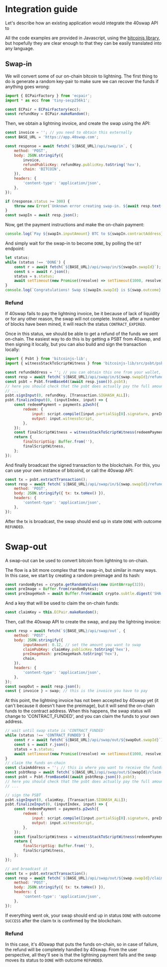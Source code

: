 # Integration guide

Let's describe how an existing application would integrate the 40swap API to

All the code examples are provided in Javascript, using the [bitcoinjs library](https://github.com/bitcoinjs/bitcoinjs-lib),
but hopefully they are clear enough to that they can be easily translated into any language.

## Swap-in

We will convert some of our on-chain bitcoin to lightning.
The first thing to do is generate a random key-pair to make sure we can recover the funds if anything goes wrong:

```js
import { ECPairFactory } from 'ecpair';
import * as ecc from 'tiny-secp256k1';

const ECPair = ECPairFactory(ecc);
const refundKey = ECPair.makeRandom();
```

Then, we obtain a lightning invoice, and create the swap using the API:

```js
const invoice = ''; // you need to obtain this externally
const BASE_URL = 'https://app.40swap.com';

const response = await fetch(`${BASE_URL}/api/swap/in`, {
    method: 'POST',
    body: JSON.stringify({
        invoice,
        refundPublicKey: refundKey.publicKey.toString('hex'),
        chain: 'BITCOIN',
    }),
    headers: {
        'content-type': 'application/json',
    },
});

if (response.status >= 300) {
    throw new Error(`Unknown error creating swap-in. ${await resp.text()}`);
}
const swapIn = await resp.json();
```

Now, get the payment instructions and make the on-chain payment:

```js
console.log(`Pay ${swapIn.inputAmount} BTC to ${swapIn.contractAddress}`);
```

And simply wait for the swap-in to become `DONE`, by polling the `GET` endpoint:

```js
let status;
while (status !== 'DONE') {
    const r = await fetch(`${BASE_URL}/api/swap/in/${swapIn.swapId}`);
    const s = await r.json();
    status = s.status;
    await setTimeout(new Promise((resolve) => setTimeout(1000, resolve)));
}
console.log(`Congratulations! Swap ${swapIn.swapId} is ${swap.outcome}!`);
```

### Refund

If 40swap fails to pay the lightning invoice, be it because of lack of liquidity or for any other reason, the swap will
not complete. Instead, after a number of blocks have been mined, it will reach the status `CONTRACT_EXPIRED`.

Once in this status, we should be able to get a refund of the funds we sent on-chain. The easiest way to do this is by
getting a PSBT from 40swap, and then signing it locally, but you can also build and sign the transaction locally:

```js
import { Psbt } from 'bitcoinjs-lib';
import { witnessStackToScriptWitness } from 'bitcoinjs-lib/src/psbt/psbtutils.js';

const refundAddress = ''; // you can obtain this one from your wallet, for instance
const resp = await fetch(`${BASE_URL}/api/swap/in/${swap.swapId}/refund-psbt?${refundAddress}`);
const psbt = Psbt.fromBase64((await resp.json()).psbt);
// here you should check that the psbt does actually pay the full amount to your address
// ...
psbt.signInput(0, refundKey, [Transaction.SIGHASH_ALL]);
psbt.finalizeInput(0, (inputIndex, input) => {
    const redeemPayment = payments.p2wsh({
        redeem: {
            input: script.compile([input.partialSig[0].signature, preImage]),
            output: input.witnessScript,
        },
    });
    const finalScriptWitness = witnessStackToScriptWitness(redeemPayment.witness ?? []);
    return {
        finalScriptSig: Buffer.from(''),
        finalScriptWitness,
    };
});
```

And finally broadcast the signed transaction to the blockchain. For this, you can use your own instance of bitcoind, or
call the 40swap API:

```js
const tx = psbt.extractTransaction();
const resp = await fetch(`${BASE_URL}/api/swap/in/${swap.swapId}/refund-tx`, {
    method: 'POST',
    body: JSON.stringify({ tx: tx.toHex() }),
    headers: {
        'content-type': 'application/json',
    },
});
```

After the tx is broadcast, the swap should end up in state `DONE` with outcome `REFUNDED`.

# Swap-out

A swap-out can be used to convert bitcoin from lightning to on-chain.

The flow is a bit more complex that the swap-in, but similar in many ways.
In this case, we start by creating a random preimage and its hash:

```js
const randomBytes = crypto.getRandomValues(new Uint8Array(32));
const preImage = Buffer.from(randomBytes);
const preImageHash = await Buffer.from(await crypto.subtle.digest('SHA-256', preImage));
```

And a key that will be used to claim the on-chain funds:

```js
const claimKey = this.ECPair.makeRandom();
```

Then, call the 40swap API to create the swap, and pay the lightning invoice:

```js
const resp = await fetch(`${BASE_URL}/api/swap/out`, {
    method: 'POST',
    body: JSON.stringify({
        inputAmount: 0.12, // set the amount you want to swap
        claimPubKey: claimKey.publicKey.toString('hex'),
        preImageHash: preImageHash.toString('hex'),
        chain,
    }),
    headers: {
        'content-type': 'application/json',
    },
});
const swapOut = await resp.json();
const { invoice } = swap; // this is the invoice you have to pay
```

At this point, the lightning invoice has not been accepted by 40swap yet (it can't because it doesn't have the preimage),
but it will send the on-chain funds to the contract address.
When this happens, the swap status will change to 'CONTRACT_FUNDED', and you can claim the funds to your own address.

```js
// wait until swap state is 'CONTRACT_FUNDED'
while (status !== 'CONTRACT_FUNDED') {
    const r = await fetch(`${BASE_URL}/api/swap/out/${swapOut.swapId}`);
    const s = await r.json();
    status = s.status;
    await setTimeout(new Promise((resolve) => setTimeout(1000, resolve)));
}
// claim the funds on-chain
const claimAddress = ''; // this is where you want to receive the funds from the swap
const psbtResp = await fetch(`${BASE_URL}/api/swap/out/${swapId}/claim-psbt?${claimAddress}`);
const psbt = Psbt.fromBase64((await psbtResp.json()).psbt);
// here you should check that the psbt does actually pay the full amount to your address
// ...

// sign the PSBT
psbt.signInput(0, claimKey, [Transaction.SIGHASH_ALL]);
psbt.finalizeInput(0, (inputIndex, input) => {
    const redeemPayment = payments.p2wsh({
        redeem: {
            input: script.compile([input.partialSig[0].signature, preImage]),
            output: input.witnessScript,
        },
    });
    const finalScriptWitness = witnessStackToScriptWitness(redeemPayment.witness ?? []);
    return {
        finalScriptSig: Buffer.from(''),
        finalScriptWitness,
    };
});

// and broadcast it
const tx = psbt.extractTransaction();
const resp = await fetch(`${BASE_URL}/api/swap/out/${swap.swapId}/claim`, {
    method: 'POST',
    body: JSON.stringify({ tx: tx.toHex() }),
    headers: {
        'content-type': 'application/json',
    },
});
```

If everything went ok, your swap should end up in status `DONE` with outcome `SUCCESS` after the claim tx is confirmed by the blockchain.

### Refund

In this case, it's 40swap that puts the funds on-chain, so in case of failure, the refund will be completely handled by 40swap.
From the user perspective, all they'll see is that the lightning payment fails and the swap moves its status to `DONE` with
outcome `REFUNDED`.
